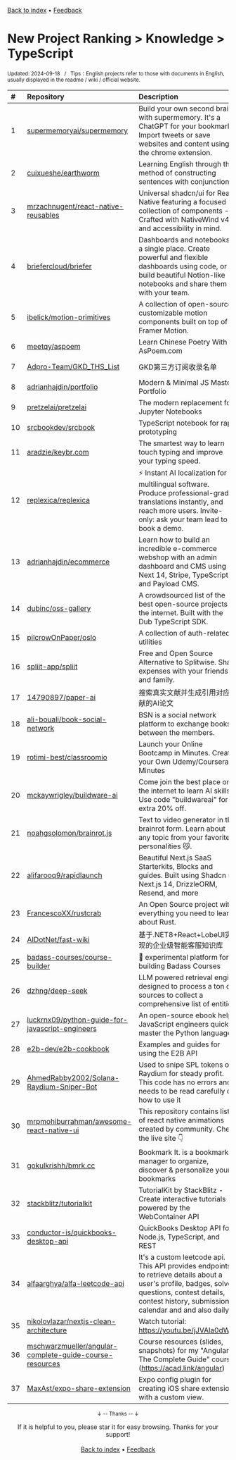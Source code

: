 <a href="https://github.com/GrowingGit/GitHub-English-Top-Charts#github-english-top-charts">Back to index</a> • <a href="/content/docs/feedback.md">Feedback</a>

# New Project Ranking > Knowledge > TypeScript
<sub>Updated: 2024-09-18&nbsp;&nbsp;&nbsp;/&nbsp;&nbsp;&nbsp;Tips：English projects refer to those with documents in English, usually displayed in the readme / wiki / official website.</sub>

|#|Repository|Description|Stars|Updated|Created|
|:-|:-|:-|:-|:-|:-|
|1|[supermemoryai/supermemory](https://github.com/supermemoryai/supermemory)|Build your own second brain with supermemory. It's a ChatGPT for your bookmarks. Import tweets or save websites and content using the chrome extension.|6293|2024-09-16|2024-02-27|
|2|[cuixueshe/earthworm](https://github.com/cuixueshe/earthworm)|Learning English through the method of constructing sentences with conjunctions|5685|2024-08-19|2024-01-11|
|3|[mrzachnugent/react-native-reusables](https://github.com/mrzachnugent/react-native-reusables)|Universal shadcn/ui for React Native featuring a focused collection of components - Crafted with NativeWind v4 and accessibility in mind.|3072|2024-09-09|2023-12-16|
|4|[briefercloud/briefer](https://github.com/briefercloud/briefer)|Dashboards and notebooks in a single place. Create powerful and flexible dashboards using code, or build beautiful Notion-like notebooks and share them with your team.|2839|2024-09-17|2024-09-09|
|5|[ibelick/motion-primitives](https://github.com/ibelick/motion-primitives)|A collection of open-source, customizable motion components built on top of Framer Motion.|2569|2024-09-17|2024-07-03|
|6|[meetqy/aspoem](https://github.com/meetqy/aspoem)|Learn Chinese Poetry With AsPoem.com|2517|2024-09-11|2023-12-19|
|7|[Adpro-Team/GKD_THS_List](https://github.com/Adpro-Team/GKD_THS_List)|GKD第三方订阅收录名单|2415|2024-08-06|2024-02-02|
|8|[adrianhajdin/portfolio](https://github.com/adrianhajdin/portfolio)|Modern & Minimal JS Mastery Portfolio|2141|2024-08-20|2024-05-10|
|9|[pretzelai/pretzelai](https://github.com/pretzelai/pretzelai)|The modern replacement for Jupyter Notebooks|1959|2024-09-17|2024-03-12|
|10|[srcbookdev/srcbook](https://github.com/srcbookdev/srcbook)|TypeScript notebook for rapid prototyping|1909|2024-09-17|2024-05-08|
|11|[aradzie/keybr.com](https://github.com/aradzie/keybr.com)|The smartest way to learn touch typing and improve your typing speed.|1685|2024-09-12|2023-09-25|
|12|[replexica/replexica](https://github.com/replexica/replexica)|⚡️ Instant AI localization for multilingual software. Produce professional-grade translations instantly, and reach more users. Invite-only: ask your team lead to book a demo.|1151|2024-09-16|2024-03-13|
|13|[adrianhajdin/ecommerce](https://github.com/adrianhajdin/ecommerce)|Learn how to build an incredible e-commerce webshop with an admin dashboard and CMS using Next 14, Stripe, TypeScript, and Payload CMS.|1103|2024-08-11|2023-11-21|
|14|[dubinc/oss-gallery](https://github.com/dubinc/oss-gallery)|A crowdsourced list of the best open-source projects on the internet. Built with the Dub TypeScript SDK.|1057|2024-09-16|2024-04-21|
|15|[pilcrowOnPaper/oslo](https://github.com/pilcrowOnPaper/oslo)|A collection of auth-related utilities|1006|2024-07-07|2023-10-15|
|16|[spliit-app/spliit](https://github.com/spliit-app/spliit)|Free and Open Source Alternative to Splitwise. Share expenses with your friends and family.|817|2024-08-18|2023-12-05|
|17|[14790897/paper-ai](https://github.com/14790897/paper-ai)|搜索真实文献并生成引用对应文献的AI论文|780|2024-09-10|2024-01-18|
|18|[ali-bouali/book-social-network](https://github.com/ali-bouali/book-social-network)|BSN is a social network platform to exchange books between the members.|606|2024-09-10|2024-02-13|
|19|[rotimi-best/classroomio](https://github.com/rotimi-best/classroomio)|Launch your Online Bootcamp in Minutes. Create your Own Udemy/Coursera In Minutes|518|2024-09-17|2023-11-01|
|20|[mckaywrigley/buildware-ai](https://github.com/mckaywrigley/buildware-ai)|Come join the best place on the internet to learn AI skills. Use code "buildwareai" for an extra 20% off.|509|2024-08-07|2024-07-10|
|21|[noahgsolomon/brainrot.js](https://github.com/noahgsolomon/brainrot.js)|Text to video generator in the brainrot form. Learn about any topic from your favorite personalities 😼.|495|2024-09-07|2024-02-10|
|22|[alifarooq9/rapidlaunch](https://github.com/alifarooq9/rapidlaunch)|Beautiful Next.js SaaS Starterkits, Blocks and guides. Built using Shadcn ui, Next.js 14, DrizzleORM, Resend, and more|415|2024-06-01|2024-02-06|
|23|[FrancescoXX/rustcrab](https://github.com/FrancescoXX/rustcrab)|An Open Source project with everything you need to learn about Rust.|404|2024-08-30|2024-07-10|
|24|[AIDotNet/fast-wiki](https://github.com/AIDotNet/fast-wiki)|基于.NET8+React+LobeUI实现的企业级智能客服知识库|394|2024-09-13|2024-02-27|
|25|[badass-courses/course-builder](https://github.com/badass-courses/course-builder)|🍄 experimental platform for building Badass Courses|322|2024-09-17|2023-11-05|
|26|[dzhng/deep-seek](https://github.com/dzhng/deep-seek)|LLM powered retrieval engine designed to process a ton of sources to collect a comprehensive list of entities.|310|2024-05-07|2024-03-16|
|27|[luckrnx09/python-guide-for-javascript-engineers](https://github.com/luckrnx09/python-guide-for-javascript-engineers)|An open-source ebook helps JavaScript engineers quickly master the Python language|305|2024-07-04|2023-12-07|
|28|[e2b-dev/e2b-cookbook](https://github.com/e2b-dev/e2b-cookbook)|Examples and guides for using the E2B API|297|2024-06-03|2023-09-27|
|29|[AhmedRabby2002/Solana-Raydium-Sniper-Bot](https://github.com/AhmedRabby2002/Solana-Raydium-Sniper-Bot)|Used to snipe SPL tokens on Raydium for steady profit. This code has no errors and needs to be read carefully on how to use it|276|2024-08-21|2024-07-30|
|30|[mrpmohiburrahman/awesome-react-native-ui](https://github.com/mrpmohiburrahman/awesome-react-native-ui)|This repository contains list of react native animations created by community. Check the live site 👇|267|2024-08-27|2024-06-10|
|31|[gokulkrishh/bmrk.cc](https://github.com/gokulkrishh/bmrk.cc)|Bookmark It. is a bookmark manager to organize, discover & personalize your bookmarks|241|2024-09-03|2024-01-23|
|32|[stackblitz/tutorialkit](https://github.com/stackblitz/tutorialkit)|TutorialKit by StackBlitz - Create interactive tutorials powered by the WebContainer API|234|2024-09-17|2024-04-18|
|33|[conductor-is/quickbooks-desktop-api](https://github.com/conductor-is/quickbooks-desktop-api)|QuickBooks Desktop API for Node.js, TypeScript, and REST|232|2024-08-13|2023-11-28|
|34|[alfaarghya/alfa-leetcode-api](https://github.com/alfaarghya/alfa-leetcode-api)|It's a custom leetcode api. This API provides endpoints to retrieve details about a user's profile, badges, solved questions, contest details, contest history, submissions, calendar and and also daily ...|231|2024-09-01|2024-01-21|
|35|[nikolovlazar/nextjs-clean-architecture](https://github.com/nikolovlazar/nextjs-clean-architecture)|Watch tutorial: https://youtu.be/jJVAla0dWJo|227|2024-09-12|2024-08-02|
|36|[mschwarzmueller/angular-complete-guide-course-resources](https://github.com/mschwarzmueller/angular-complete-guide-course-resources)|Course resources (slides, snapshots) for my "Angular - The Complete Guide" course (https://acad.link/angular)|209|2024-08-22|2024-05-16|
|37|[MaxAst/expo-share-extension](https://github.com/MaxAst/expo-share-extension)|Expo config plugin for creating iOS share extensions with a custom view.|148|2024-03-28|2023-11-10|

<div align="center">
    <p><sub>↓ -- Thanks -- ↓</sub></p>
    If it is helpful to you, please star it for easy browsing. Thanks for your support!
</div>

<br/>

<div align="center"><a href="https://github.com/GrowingGit/GitHub-English-Top-Charts#github-english-top-charts">Back to index</a> • <a href="/content/docs/feedback.md">Feedback</a></div>
